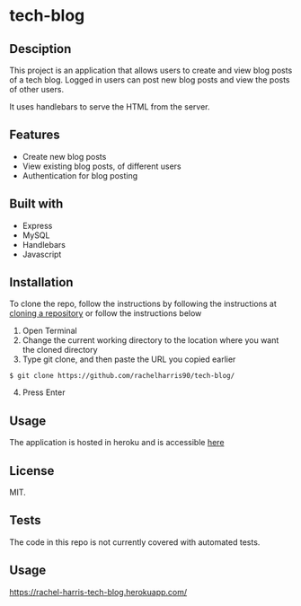 # tech-blog
## Desciption
This project is an application that allows users to create and view blog posts of a tech blog. Logged in users can post new blog posts and view the posts of other users.

It uses handlebars to serve the HTML from the server.

## Features
* Create new blog posts
* View existing blog posts, of different users
* Authentication for blog posting

## Built with
* Express
* MySQL
* Handlebars
* Javascript

## Installation
To clone the repo, follow the instructions by following the instructions at [cloning a repository](https://docs.github.com/en/repositories/creating-and-managing-repositories/cloning-a-repository) or follow the instructions below

1. Open Terminal
2. Change the current working directory to the location where you want the cloned directory
3. Type git clone, and then paste the URL you copied earlier
```
$ git clone https://github.com/rachelharris90/tech-blog/
```
4. Press Enter

## Usage
The application is hosted in heroku and is accessible
[here](https://rachel-harris-tech-blog.herokuapp.com/)

## License
MIT.

## Tests
The code in this repo is not currently covered with automated tests.

## Usage
https://rachel-harris-tech-blog.herokuapp.com/

